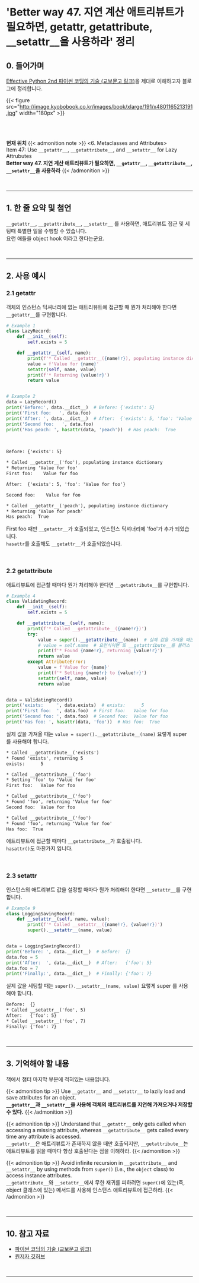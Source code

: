 # 'Better way 47. 지연 계산 애트리뷰트가 필요하면, __getattr__, __getattribute__, __setattr__을 사용하라' 정리


## 0. 들어가며

[Effective Python 2nd 파이썬 코딩의 기술 (교보문고 링크)](http://digital.kyobobook.co.kr/digital/ebook/ebookDetail.ink?selectedLargeCategory=001&barcode=4801165213191&orderClick=LEH&Kc=)을 제대로 이해하고자 블로그에 정리합니다.

{{< figure src="http://image.kyobobook.co.kr/images/book/xlarge/191/x4801165213191.jpg" width="180px" >}}

<br/>
<br/>

**현재 위치**
{{< admonition note >}}
<6. Metaclasses and Attributes>  
Item 47: Use `__getattr__`, `__getattribute__`, and `__setattr__` for Lazy Attrubutes  
**Better way 47. 지연 계산 애트리뷰트가 필요하면, `__getattr__`, `__getattribute__`, `__setattr__`을 사용하라**
{{< /admonition >}}


<br/>

---

## 1. 한 줄 요약 및 첨언

`__getattr__`, `__getattribute__`, `__setattr__` 를 사용하면, 애트리뷰트 접근 및 세팅때 특별한 일을 수행할 수 있습니다.  
요런 애들을 object hook 이라고 한다는군요.


<br/>

---

## 2. 사용 예시

### 2.1 **getattr**

객체의 인스턴스 딕셔너리에 없는 애트리뷰트에 접근할 때 뭔가 처리해야 한다면 `__getattr__`를 구현합니다.

```python
# Example 1
class LazyRecord:
    def __init__(self):
        self.exists = 5

    def __getattr__(self, name):
        print(f'* Called __getattr__({name!r}), populating instance dictionary')
        value = f'Value for {name}'
        setattr(self, name, value)
        print(f'* Returning {value!r}')
        return value


# Example 2
data = LazyRecord()
print('Before:', data.__dict__)  # Before: {'exists': 5}
print('First foo:   ', data.foo)
print('After: ', data.__dict__)  # After:  {'exists': 5, 'foo': 'Value for foo'}
print('Second foo:   ', data.foo)
print('Has peach: ', hasattr(data, 'peach'))  # Has peach:  True
```

<br>

```output.txt
Before: {'exists': 5}

* Called __getattr__('foo'), populating instance dictionary
* Returning 'Value for foo'
First foo:    Value for foo

After:  {'exists': 5, 'foo': 'Value for foo'}

Second foo:    Value for foo

* Called __getattr__('peach'), populating instance dictionary
* Returning 'Value for peach'
Has peach:  True
```

First foo 때만 `__getattr__`가 호출되었고, 인스턴스 딕셔너리에 'foo'가 추가 되었습니다.  
`hasattr`를 호출해도 `__getattr__`가 호출되었습니다.

<br>

### 2.2 **getattribute**

애트리뷰트에 접근할 때마다 뭔가 처리해야 한다면 `__getattribute__`를 구현합니다.

```python
# Example 4
class ValidatingRecord:
    def __init__(self):
        self.exists = 5

    def __getattribute__(self, name):
        print(f'* Called __getattribute__({name!r})')
        try:
            value = super().__getattribute__(name)  # 실제 값을 가져올 때는 super() 로
            # value = self.name  # 요런식이면 또 __getattribute__를 불러스 무한 재귀에 빠짐
            print(f'* Found {name!r}, returning {value!r}')
            return value
        except AttributeError:
            value = f'Value for {name}'
            print(f'* Setting {name!r} to {value!r}')
            setattr(self, name, value)
            return value


data = ValidatingRecord()
print('exists:     ', data.exists)  # exists:      5
print('First foo:  ', data.foo)  # First foo:   Value for foo
print('Second foo: ', data.foo)  # Second foo:  Value for foo
print('Has foo: ', hasattr(data, 'foo'))  # Has foo:  True
```

실제 값을 가져올 때는 `value = super().__getattribute__(name)` 요렇게 super 를 사용해야 합니다.

```output.txt
* Called __getattribute__('exists')
* Found 'exists', returning 5
exists:      5

* Called __getattribute__('foo')
* Setting 'foo' to 'Value for foo'
First foo:   Value for foo

* Called __getattribute__('foo')
* Found 'foo', returning 'Value for foo'
Second foo:  Value for foo

* Called __getattribute__('foo')
* Found 'foo', returning 'Value for foo'
Has foo:  True
```

애트리뷰트에 접근할 때마다 `__getattribute__`가 호출됩니다.  
`hasattr()`도 마찬가지 입니다.

<br>

### 2.3 **setattr**

인스턴스의 애트리뷰트 값을 설정할 때마다 뭔가 처리해야 한다면 `__setattr__`를 구현합니다.

```python
# Example 9
class LoggingSavingRecord:
    def __setattr__(self, name, value):
        print(f'* Called __setattr__({name!r}, {value!r})')
        super().__setattr__(name, value)


data = LoggingSavingRecord()
print('Before: ', data.__dict__)  # Before:  {}
data.foo = 5
print('After:  ', data.__dict__)  # After:   {'foo': 5}
data.foo = 7
print('Finally:', data.__dict__)  # Finally: {'foo': 7}
```

실제 값을 세팅할 때는 `super().__setattr__(name, value)` 요렇게 super 를 사용해야 합니다.

```output.txt
Before:  {}
* Called __setattr__('foo', 5)
After:   {'foo': 5}
* Called __setattr__('foo', 7)
Finally: {'foo': 7}
```

<br/>

---

## 3. 기억해야 할 내용

책에서 챕터 마지막 부분에 적혀있는 내용입니다.

{{< admonition tip >}}
Use `__getattr__` and `__setattr__` to lazily load and save attributes for an object.  
**`__getattr__`과 `__setattr__`을 사용해 객체의 애트리뷰트를 지연해 가져오거나 저장할 수 있다.**
{{< /admonition >}}

{{< admonition tip >}}
Understand that `__getattr__` only gets called when accessing a missing attribute, whereas `__getattribute__` gets called every time any attribute is accessed.  
`__getattr__`은 애트리뷰트가 존재하지 않을 때만 호출되지만, `__getattribute__`는 애트리뷰트를 읽을 때마다 항상 호출된다는 점을 이해하라.
{{< /admonition >}}

{{< admonition tip >}}
Avoid infinite recursion in `__getattribute__` and `__setattr__` by using methods from `super()` (i.e., the `object` class) to access instance attributes.  
`__getattribute__`와 `__setattr__`에서 무한 재귀를 피하려면 `super()`에 있는(즉, object 클래스에 있는) 메서드를 사용해 인스턴스 애트리뷰트에 접근하라.
{{< /admonition >}}

<br/>

---

## 10. 참고 자료

- [파이썬 코딩의 기술 (교보문고 링크)](http://digital.kyobobook.co.kr/digital/ebook/ebookDetail.ink?selectedLargeCategory=001&barcode=4801165213191&orderClick=LEH&Kc=)
- [원저자 깃허브](https://github.com/bslatkin/effectivepython/blob/master/example_code/item_47.py)

<br/>

---
